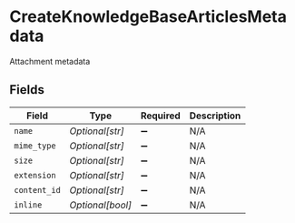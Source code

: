 # CreateKnowledgeBaseArticlesMetadata

Attachment metadata


## Fields

| Field              | Type               | Required           | Description        |
| ------------------ | ------------------ | ------------------ | ------------------ |
| `name`             | *Optional[str]*    | :heavy_minus_sign: | N/A                |
| `mime_type`        | *Optional[str]*    | :heavy_minus_sign: | N/A                |
| `size`             | *Optional[str]*    | :heavy_minus_sign: | N/A                |
| `extension`        | *Optional[str]*    | :heavy_minus_sign: | N/A                |
| `content_id`       | *Optional[str]*    | :heavy_minus_sign: | N/A                |
| `inline`           | *Optional[bool]*   | :heavy_minus_sign: | N/A                |